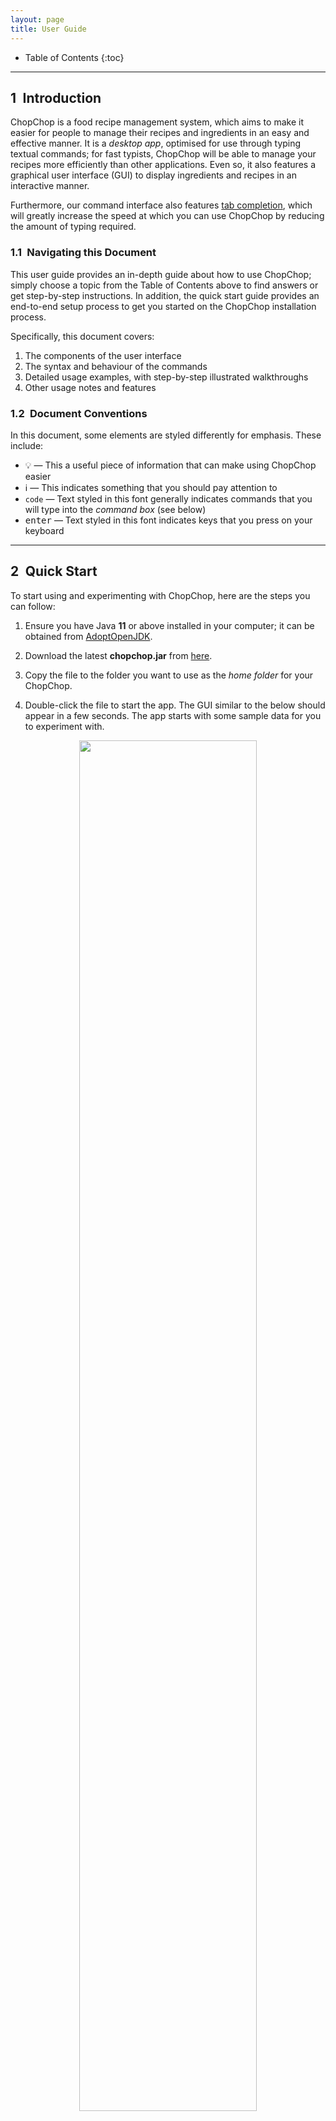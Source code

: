 ```yaml
---
layout: page
title: User Guide
---
```


* Table of Contents
{:toc}

<!-- <style>body {text-align: justify}</style> -->

---------------
## 1&ensp;Introduction

ChopChop is a food recipe management system, which aims to make it easier for people to manage their recipes and ingredients in an easy and effective manner. It is a *desktop app*, optimised for use through typing textual commands; for fast typists, ChopChop will be able to manage your recipes more efficiently than other applications. Even so, it also features a graphical user interface (GUI) to display ingredients and recipes in an interactive manner.

Furthermore, our command interface also features [tab completion](#TabCompletion), which will greatly increase the speed at which you can use ChopChop by reducing the amount of typing required.


### 1.1&ensp;Navigating this Document

This user guide provides an in-depth guide about how to use ChopChop; simply choose a topic from the Table of Contents above to find answers or get step-by-step instructions. In addition, the quick start guide provides an end-to-end setup process to get you started on the ChopChop installation process.

Specifically, this document covers:
1. The components of the user interface
2. The syntax and behaviour of the commands
3. Detailed usage examples, with step-by-step illustrated walkthroughs
4. Other usage notes and features


### 1.2&ensp;Document Conventions

In this document, some elements are styled differently for emphasis. These include:
- :bulb: — This a useful piece of information that can make using ChopChop easier
- :information_source: — This indicates something that you should pay attention to
- `code` — Text styled in this font generally indicates commands that you will type into the <i>command box</i> (see below)
- <kbd>enter</kbd> — Text styled in this font indicates keys that you press on your keyboard



--------------
## 2&ensp;Quick Start

To start using and experimenting with ChopChop, here are the steps you can follow:

1. Ensure you have Java <b>11</b> or above installed in your computer; it can be obtained from [AdoptOpenJDK](https://adoptopenjdk.net).

2. Download the latest <b>chopchop.jar</b> from [here](https://github.com/AY2021S1-CS2103T-T10-3/tp/releases).

3. Copy the file to the folder you want to use as the <i>home folder</i> for your ChopChop.

4. Double-click the file to start the app. The GUI similar to the below should appear in a few seconds. The app starts with some sample data for you to experiment with.<br/>

<div style="text-align: center; padding-bottom: 2em">
<img src="images/ug/sample_data.png" width="75%" /> <br />
Figure 1.1: <i>The initial state of ChopChop, including sample data</i>
</div>

Now that you have ChopChop installed, you can start to play around with the sample data — add recipes, ingredients, and more! Some commands you could try include:

- `add ingredient milk /qty 500ml /expiry 2020-11-09` — to add some milk
- `add recipe milkshake /ingredient milk /qty 250ml /step Add milk /step Shake` — to add a recipe

To exit ChopChop, you can either use the `quit` command, or simply close the application window.


-----------
## 3&ensp;Overview

ChopChop manages two key components — ingredients and recipes — and they will be the main pieces you will interact with. Common to both are names and tags, the latter of which allow you to quickly group related ingredients or recipes together, or to organise them in any way you desire.

The names for both ingredients and recipes are case insensitive, so <i>pAnCaKeS</i> and <i>Pancakes</i> refer to the same recipe. Note that you cannot have duplicate recipes nor ingredients in ChopChop; items are duplicates if their names are the same.

### 3.1&ensp;Recipes
A recipe consists of a list of used ingredients (and their quantities), as well as a list of ordered steps in textual form.

### 3.2&ensp;Ingredients
An ingredient consists of a quantity with an associated unit, and an optional expiry date. Each ingredient can have multiple *sets*, where each set is a given quantity of that ingredient, expiring on a certain date.

For example, you might have <i>500 mL</i> of milk that you bought last week that expires tomorrow, while you have another <i>1.5 L</i> of milk that you bought today, expiring two weeks from now. ChopChop will track both these *sets*, and will intelligently use the earliest-expiring set when doing its accounting.

For a more in-depth look at how ChopChop handles quantities, see [this section](#QuantitiesAndUnits).


### 3.3&ensp;Name Constraints
Recipe and ingredient names have the same constraints, of which there is only one — they cannot consist <i>only</i> of a `#` followed by digits, to diambiguate them from numbered references (for the tech savvy, the regular expression is `#[0-9]+`).

Here are some examples of names that are valid and invalid:

| name     | valid      |
|----------|------------|
| `#1`     | <b>no</b>  |
| `#1234`  | <b>no</b>  |
| `#`      | <b>yes</b> |
| `#asdf`  | <b>yes</b> |
| `#1a`    | <b>yes</b> |
| `#1 abc` | <b>yes</b> |
| `#12 34` | <b>yes</b> |



--------------------------------
## 4&ensp;Navigating the User Interface (Xue Yong)

ChopChop's UI design allows users to view all of the information you need in three main tabs. However, that might lead to a slightly steeper learning curve. Hence, this section aims to give you a breakdown of the GUI's various components.

Specifically, this section covers:
1. [Command Box](#CommandBox)
2. [Command Output](#CommandOutput)
3. [Recipe Button](#RecipeButton)
4. [Ingredient Button](#IngredientButton)
5. [Recommendation Button](#RecommendationButton)
6. [Favourites Button](#FavouriteButton)
7. [Statistics Box](#StatisticsBox)
8. [Recipe Tile](#RecipeTiles)
9. [Ingredient Tile](#IngredientTiles)
10. [Recipe Name and Tags](#RecipeName)
11. [Recipe Ingredients](#RecipeIngredients)
12. [Recipe Steps](#RecipeSteps)
13. [Menu Bar](#MenuBar)

<div style="text-align: center; padding-bottom: 2em">
<img src="images/ug/recipe_panel_description.png" width="95%" /> <br />
Figure 1.2: <i>The Recipe View Panel of ChopChop.</i>
</div>

<a name="CommandBox"></a>
### 4.1&ensp;Command Box
{:.no_toc}
ChopChop does your bidding by listening to your commands — the `Command Box` is where you type your textual commands.
After typing your commands, press <kbd>enter</kbd> to input the command. You can also use the <kbd>up</kbd> and <kbd>down</kbd> arrow keys to navigate through the history of commands you've typed previously.

To learn about the commands you can perform, check out our [command summary](#CommandSummary) for a quick overview or our [commands](#Commands) for a detailed list.
If you have yet to check out ChopChop's [tab completion](#TabCompletion) section, do drop by to learn this handy feature!



<a name="CommandOutput"></a>
### 4.2&ensp;Command Output
{:.no_toc}
ChopChop will always display textual responses to the commands you input — the `Command Output` is where you can view the responses.



<a name="RecipeButton"></a>
### 4.3&ensp;Recipe Button
{:.no_toc}
ChopChop is able to display all of your recipes as [Recipe Tiles](#RecipeTiles) in the `Main Display Area` as shown in Figure 1.2 when you press the `Recipes` button. The 4 buttons at the bottom of our GUI will take on a darker shade when they are currently selected.



<a name="IngredientButton"></a>
### 4.4&ensp;Ingredient Button
{:.no_toc}
ChopChop is able to display all of your ingredients as [Ingredient Tiles](#IngredientTiles) in the `Main Display Area` as shown in Figure 1.3 when you press the `Ingredients` button.



<a name="RecommendationButton"></a>
### 4.5&ensp;Recommendation Button
{:.no_toc}
ChopChop is able to recommend you recipes to cook if you want it to! The recipes that are recommended will be display as [Recipe Tiles](#RecipeTiles) in the `Main Display Area` when you press the `Recommendations` button.



<a name="FavouriteButton"></a>
### 4.6&ensp;Favourite Button
{:.no_toc}
ChopChop is able to save your favourite recipes — press the `Favourites` button to view them as [Recipe Tiles](#RecipeTiles).



<a name="StatisticsBox"></a>
### 4.7&ensp;Statistics Box
{:.no_toc}
ChopChop is able to produce statistics based on the food you make! To view your ingredient or recipe usage statistics, simply input into the `Command Box` one of the `stats` [commands available](#GroupStatsCommands).




<a name="RecipeTiles"></a>
### 4.8&ensp;Recipe Tiles
{:.no_toc}
ChopChop is able to show you your recipes in the form of tiles — simply click on a tile to view the detailed information about the selected recipe in the `Main Display Area`, as shown in Figure 1.4.



<a name="IngredientTiles"></a>
### 4.9&ensp;Ingredient Tiles
{:.no_toc}
ChopChop is able to show you your ingredients in the form of tiles, as shown in Figure 1.3. In each tile, there are 5 components:

1. The `Index` shows the index of the ingredient for easier referencing.
2. The `Expiry Date` of the ingredient.
3. The `Quantity` of the ingredient.
4. The `Ingredient Name` of the ingredient.
5. The `Tags` associated with the ingredient.


<div style="text-align: center; padding-bottom: 2em">
<img src="images/ug/ingredient_panel_description.png" width="95%" /> <br />
Figure 1.3: <i>The Ingredient View Panel of ChopChop.</i>
</div>

<div style="text-align: center; padding-bottom: 2em">
<img src="images/ug/recipe_display_description.png" width="95%" /> <br />
Figure 1.4: <i>The Recipe Display Panel of ChopChop.</i>
</div>



<a name="RecipeName"></a>
### 4.10&ensp;Recipe Name and Tags
{:.no_toc}
ChopChop displays the name of the recipe, and the tags associated with it in this area.



<a name="RecipeIngredients"></a>
### 4.11&ensp;Recipe Ingredients
{:.no_toc}
ChopChop displays the ingredients you need in the recipe here. The format of the display is the `Ingredient`, follow by the `(Quantity)`.



<a name="RecipeSteps"></a>
### 4.12&ensp;Recipe Steps
{:.no_toc}
ChopChop lists down the steps you can take to create the dish here.



<a name="MenuBar"></a>
### 4.13&ensp;Menu Bar
{:.no_toc}
ChopChop provides two buttons here — `File` and `Help`. Click the `exit` option under `File` to exit ChopChop, and if you want to view this User Guide, you can click the `help` option under `Help`.



-----------
<a name="Commands"></a>
## 5&ensp;Commands

While ChopChop has a graphical user interface, the main method of interaction is through the use of *typed commands*. Using these commands as described below, you can manipulate your recipes and ingredients without ever needing to move your mouse!

Commands should be typed in the <i>Command Box</i> — you can refer to <i>Figure 1.2</i> above if you get lost. ChopChop also features [tab completion](#TabCompletion), which will make typing commands easier.

### 5.1&ensp;Command Syntax

To succinctly represent the syntax of the various commands, we adopt a simple notation in this User Guide, as shown below:

* Words starting with a slash (`/`) denote named parameters; these names are case sensitive (eg. `/STEP` is not the same as `/step`). All the text following a named parameter *belong* to it, until either the end of the input, or the next named parameter. <br />
For example, in `/param1 lorem ipsum /param2 dolor sit amet`, the parameter <i>param1</i> will have the value &ldquo;<i>lorem ipsum</i>&rdquo;, while the parameter <i>param2</i> will have the value &ldquo;<i>dolor sit amet</i>&rdquo;.

* Words in angle brackets (eg. `<name>`) denote an input that is provided by *you*, the user. <br />
For example, the <i>add ingredient</i> command is specified like this: `add ingredient <name> /qty <quantity> [/expiry <expiry-date>]`; in this case, you would need to provide the <i>name</i>, <i>quantity</i>, and <i>expiry date</i>.

* Portions in square brackets (eg. `[/expiry <expiry-date>]`) denote optional parts of the command. In this example, not all ingredients will expire, so the expiry date is optional.

* Portions with trailing ellipses (eg. `[/step <step>]...`) denote commands accepting one or more of the given parameter. In this example, a recipe can have multiple steps, so you can specify multiple `/step` arguments.

* A `<#REF>` refers to an item reference, and is used to refer to either a recipe or an ingredient. It can either be the (case-insensitive) name of the item, or it can be a number prefixed with '#', eg. `#3` to refer to the third item in the list. In the GUI, displayed items are numbered in the corner.

* In general, the order of arguments is important; for example, the order of `/step` determines the order of the steps in the recipe, while a `/qty` in an <i>add recipe</i> command must only appear after an `/ingredient`.


#### 5.1.1&ensp;Escaping Slashes

Since ChopChop uses `/` to denote argument names, it would seem that recipe and ingredient names cannot contain slashes. Worry not, because you can <i>escape</i> these slashes! This is done by prefixing the `/` with a backslash, eg. `\/`. For example, if you want to make a recipe named `some / recipe`, you would instead use `some \/ recipe`.

In other contexts, the backslash (`\`) behaves like a normal character and doesn't do anything special.

When tab-completing names, ChopChop will automatically insert the backslashes for you, so that you don't have to worry about it when typing your commands.

<a name="DateFormats"></a>
#### 5.1.2&ensp;Date Formats

Across ChopChop, dates have the same format: `yyyy-mm-dd`. Examples include:
- `2020-11-09` for the 9th of November, 2020
- `2021-02-28` for the 28th of February, 2021

Note that each part (the year, month, and date) must always be 4, 2, and 2 digits respectively. For months and days, add a 0 to the beginning to make up 2 digits (eg. `04` for April).



<a name="TabCompletion"></a>
### 5.2&ensp;Tab Completion (Zhia Yang)

Suppose you wanted to add a recipe for pancakes, and you wanted real, <i>industrial strength</i> pancakes (unlike the simplified recipe we'll be using below) — the list of ingredients would look something like this:

```
add recipe Pancakes
  /ingredient flour /qty 290g
  /ingredient egg /qty 1
  /ingredient sugar /qty 60g
  /ingredient baking powder /qty 4tsp
  /ingredient baking soda /qty 0.25tsp
  /ingredient salt /qty 3g
  /ingredient milk /qty 440ml
  /ingredient butter /qty 60g
  /ingredient vanilla extract /qty 2tsp
  /step ...
```

That certainly seems cumbersome to type out in full, so what if there was a way to speed it up drastically? You can, simply by pressing the <kbd>tab</kbd> key to let ChopChop &ldquo;fill-in-the-blanks&rdquo; for you!

#### 5.2.1&ensp;Introduction to Tab Completion

Here's what you can do instead (where <kbd>tab</kbd> represents pressing the tab key):
<pre>
a <kbd>tab</kbd> r <kbd>tab</kbd> Pancakes
  /i <kbd>tab</kbd> f <kbd>tab</kbd> /q <kbd>tab</kbd> 290g
  /i <kbd>tab</kbd> e <kbd>tab</kbd> /q <kbd>tab</kbd> 1
  /i <kbd>tab</kbd> su <kbd>tab</kbd> /q <kbd>tab</kbd> 60g
  /i <kbd>tab</kbd> baking p <kbd>tab</kbd> /q <kbd>tab</kbd> 4tsp
  /i <kbd>tab</kbd> baking s <kbd>tab</kbd> /q <kbd>tab</kbd> 0.25tsp
  /i <kbd>tab</kbd> sa <kbd>tab</kbd> /q <kbd>tab</kbd> 3g
  /i <kbd>tab</kbd> m <kbd>tab</kbd> /q <kbd>tab</kbd> 440ml
  /i <kbd>tab</kbd> bu <kbd>tab</kbd> /q <kbd>tab</kbd> 60g
  /i <kbd>tab</kbd> v <kbd>tab</kbd> /q <kbd>tab</kbd> 2tsp
</pre>

At just 126 compared to 289 keystrokes, that's more than a 50% reduction! ChopChop will intelligently fill in commands, parameter names (eg. `/ingredient`), recipe names, ingredient names, and tag names.


#### 5.2.2&ensp;Using Tab Completion

How does it work? ChopChop uses the current text when completing and searches for the <i>appropriate</i> matching items; it knows to look for ingredient names while within an `/ingredient` parameter, and to look for ingredient tags instead of recipe tags when in an `add ingredient` command.

<div markdown="span" class="alert alert-primary">
:information_source: **Note:** For tab completion to work, you must type at least one character before pressing <kdb>tab</kdb>. ChopChop cannot read your mind!
</div>

What if there are multiple items that share a prefix, for example <i>baking powder</i> and <i>baking soda</i> in the pancake recipe above? Worry not; pressing <kbd>tab</kbd> <i>repeatedly</i> will cycle through the available completions, and they are sorted lexicographically (length, followed by alphabetical order) — pressing <kbd>tab</kbd> after `/ingredient b` would give you <i>butter</i>, <i>baking powder</i>, and <i>baking soda</i>, in that order.

The same thing applies to commands; <code>f <kbd>tab</kbd></code> would cycle between `find` and `filter`.







<br/><br/>
<hr/>
<br/>
<a name="GroupGeneralCommands"></a>
### 5.3&ensp;General Commands

These commands are general commands that do not operate on ingredients or recipes.

<a name="HelpCommand"></a>
#### 5.3.1&ensp;Getting Help — **`help`**

This command shows a message with a link to this user guide; you can use it to easily access this page from the application. The link can be clicked, and will open this page in your web browser.

Furthermore, you can also use this command to get help for specific commands. In that case, clicking the link will bring you to the corresponding section in the User Guide for that command.

**Usage**: `help [<command-name> [<command-target>]]`

Examples:
- `help` <br />
  This shows the link to bring you to this User Guide, as shown in figure 2.1 below.

  <div style="text-align: center; padding-bottom: 2em">
  <img src="images/ug/help_message_1.png" width="55%" /> <br />
  Figure 2.1: <i>The help message, with a link to this User Guide</i>
  </div>

- `help add recipe` <br />
  This gives a brief description of the command provided, as well as a link to its section.

  <div style="text-align: center; padding-bottom: 2em">
  <img src="images/ug/help_message_2.png" width="55%" /> <br />
  Figure 2.2: <i>The help message for a specific command</i>
  </div>






<a name="QuitCommand"></a>
#### 5.3.2&ensp;Quitting ChopChop — **`quit`**
This command quits ChopChop. You can rest assured that your data is automatically saved whenever a command is executed, so you do not need to save it manually before quitting.

**Usage**: `quit`



<a name="UndoCommand"></a>
#### 5.3.3&ensp;Undoing Commands — **`undo`**
Undoes the last undoable command. Undoable commands are commands that involve changes to recipes and ingredients stored in ChopChop. You can check the <a href="#CommandSummary">command summary</a> for a quick list of which commands can be undone.

**Usage**: `undo`





<a name="RedoCommand"></a>
#### 5.3.4&ensp;Redoing Commands — **`redo`**
Redoes the last redoable command. All undoable commands (as described [above](#UndoCommand)) can be redone.

**Usage**: `redo`




<a name="ListRecommendationCommand"></a>
#### 5.3.5&ensp;Listing Recommendations — **`list`**`recommendations`

This command allows you to switch to the recommendations pane, to view recipe recommendations. There are currently main types of recommendations that ChopChop will make:

1. Recipes that only use ingredients you have
2. Recipes that use ingredients that are about to expire

In the second case, only ingredients that expire within the next week will be taken into account.

**Usage**: `list recommendations`

<div markdown="span" class="alert alert-primary">
:bulb: **Tip:** For convenience, you can use either `list recommendations` or `list recommendation`.
</div>

In this example, ChopChop knows about some <i>Milk</i> that is about to expire within the next week:

<div style="text-align: center; padding-bottom: 2em">
<img src="images/ug/list_recommendations_1.png" width="40%" /> <br />
Figure 3.1: <i>There's some milk expiring on the 9th of November</i>
</div>

So it highlights the Pancake recipe, which uses milk, while the rest of the recipes displayed all use ingredients that you have in stock:

<div style="text-align: center; padding-bottom: 2em">
<img src="images/ug/list_recommendations_2.png" width="75%" /> <br />
Figure 3.2: <i>The recommendations view</i>
</div>





<br/><br/>
<hr/>
<br/>
<a name="GroupRecipeCommands"></a>
### 5.4&ensp;Recipe Commands

These commands allow you to add, delete, edit, view, and make recipes.


<a name="ViewRecipeCommand"></a>
#### 5.4.1&ensp;Viewing Recipes — **`view`**`recipe`
This command opens the detailed recipe view, allowing you to see the steps, ingredients, and tags of the recipe.

**Usage**: `view recipe <#REF>`

Examples:
- `view recipe #4` <br />
	This displays the fourth recipe currently shown in the GUI's recipe view.
- `view recipe pancakes` <br />
	This displays the recipe named 'pancakes'. Note that the name here is case insensitive.

To illustrate, in the scenario below, both `#4` and `pancakes` will refer to the same recipe:
<div style="text-align: center; padding-bottom: 2em">
<img src="images/ug/view_recipe_1.png" width="75%" /> <br />
Figure 3.1: <i>The recipe list view</i>
</div>

After pressing <kbd>enter</kbd>, you will see this view, showing the recipe you wish to view:

<div style="text-align: center; padding-bottom: 2em">
<img src="images/ug/view_recipe_2.png" width="75%" /> <br />
Figure 3.2: <i>The detailed recipe view</i>
</div>






<a name="ListRecipeCommand"></a>
#### 5.4.2&ensp;Listing Recipes — **`list`**`recipes`
This command shows a list of all recipes in ChopChop. You can use this to switch panes (between recipes and ingredients) without using the mouse, as well as to clear any filters that might have been applied due to previous commands (eg. `find` and `filter`).

**Usage**: `list recipes`

<div markdown="span" class="alert alert-primary">
:bulb: **Tip:** For convenience, you can use either `list recipes` or `list recipe`.
</div>

Executing this command simply brings you back to the recipe list view:

<div style="text-align: center; padding-bottom: 2em">
<img src="images/ug/list_recipes.png" width="75%" /> <br />
Figure 4: <i>The recipe list view</i>
</div>





<a name="AddRecipeCommand"></a>
#### 5.4.3&ensp;Adding Recipes — **`add`**`recipe` (Zhia Yang)
This command adds a recipe to ChopChop, specifying zero or more ingredients, each with an optional quantity, and zero or more steps. After a recipe is added, you will be able to see it immediately in the application.

**Usage**:
```
add recipe <name>
  [/ingredient <ingredient-name> [/qty <quantity>]]...
  [/step <step>]...
  [/tag <tag-name>]...
```

Constraints:
- Recipe name should not be empty
- Ingredient names should not be empty
- Steps should not be empty
- Tag names should not be empty
- Quantities (`/qty`) must only appear after an `/ingredient`

If an ingredient is specified without a quantity, it is treated *as if* you used `/qty 1`. This works for counted ingredients (eg. eggs), but it will cause errors for other ingredients (eg. volume of milk).


For example, suppose you wanted to add a recipe for pancakes using flour, eggs, and milk, you would type this:
```
add recipe Pancakes
/ingredient flour /qty 400g
/ingredient egg /qty 3
/ingredient milk /qty 250ml
/step Mix ingredients together
/step Bake for 30 minutes at 400 celsius
/step Pour syrup and serve
```
(note that this is displayed on separate lines for clarity, but you should type this in one go)

<div style="text-align: center; padding-bottom: 2em">
<img src="images/ug/add_recipe_1.png" width="75%" /> <br />
Figure 5.1: <i>The add recipe command</i>
</div>

After pressing <kbd>enter</kbd>, you will see this view, showing your newly created recipe:

<div style="text-align: center; padding-bottom: 2em">
<img src="images/ug/add_recipe_2.png" width="75%" /> <br />
Figure 5.2: <i>The recipe detail view</i>
</div>

If you go back to the main recipe view (either by clicking on the tab at the bottom, or by using `list recipes`, you can see the new recipe in the list (ChopChop won't actually highlight it, but we do here for clarity):

<div style="text-align: center; padding-bottom: 2em">
<img src="images/ug/add_recipe_3.png" width="75%" /> <br />
Figure 5.3: <i>The newly created recipe in the recipe list</i>
</div>











<a name="EditRecipeCommand"></a>
#### 5.4.4&ensp;Editing Recipes — **`edit`**`recipe` (Alex)
This command edits a specific recipe in ChopChop. The `edit recipe` lets you perform different actions on the name, ingredients, steps, and tags, as specified below.

To accommodate the various different kinds of editing operations, ChopChop has special syntax for editing, known as *edit-arguments*, eg. `/step:add`. The component following the colon is the *ACTION*, which can take these values:

- For ingredients and steps, it can either be `add`, `edit`, or `delete`.
- For tags, it can be either `add` or `delete`.



<h4>Name</h4>
If you want to edit a recipe's name, use `/name`, for example `/name new recipe name`.


<h4>Ingredients</h4>
If you want to edit a recipe's ingredients, use `/ingredient` with the corresponding action (eg. `/ingredient:add`).

When adding or editing ingredients, a `/qty` *must* be specified after the ingredient (similar to an `add recipe` command). Here are some examples:

- `/ingredient:add milk /qty 500ml` <br />
  This makes the recipe require 500ml of milk; if the recipe already used milk, then an error is displayed — here, you should use `/ingredient:edit` instead.

- `/ingredient:edit beef /qty 200g` <br />
  This changes the quantity of beef used in the recipe from its previous value, to 200 grams. If the recipe did not use beef as an ingredient, an error is displayed — here, you should use `/ingredient:add` instead.

- `/ingredient:delete carrot` <br />
  This removes carrots from the recipe entirely. If the recipe did not use carrots, then an error is displayed.


<h4>Tags</h4>
If you want to edit the tags for a recipe, use `/tag` with the corresponding action, which are either `add` or `delete`. For example:

- `/tag:add vegetarian` <br />
  This adds the 'vegetarian' tag to the recipe. It is not an error if the recipe already contains this tag.

- `/tag:delete cold` <br />
  This removes the 'cold' tag from the recipe. If the recipe did not have this tag, an error is displayed.



<h4>Steps</h4>
Since steps have a fixed ordering in a recipe, editing them is slightly more involved; when editing or deleting steps, you are required to provide the step number as an additional component in the *edit-argument*, for example `/step:edit:3` edits the third step in the recipe.

When adding a step, the step number is optional; if not specified, the new step will be added at the end. If it is specified, then the new step will be inserted at the corresponding position, and the following steps will be re-numbered.

For example:

- `/step:add Bake for 80 minutes at 400 C` <br />
  This adds a new step at the end of the existing steps of the recipe.

- `/step:edit:4 Bake for 50 minutes at 250 C` <br />
  This changes the content of step number 4, so the cake does not get burnt.

- `/step:delete:1` <br />
  This deletes the first step of the recipe.

Note that steps must be added sequentially; for instance, you cannot add step 5 to a recipe with only 2 steps.


<h4>Usage</h4>

Except `/name` (which can only appear once), all of the edit operations described above can appear multiple times, in any order, in a single `edit recipe` command. Each operation is processed sequentially from left-to-right, so if two operations modify the same item, then the second one will take precedence.

(As an example, `/step:edit:3 Bake ... /step:edit:3 Fry` will cause step 3 to be 'Fry')

**Usage**:
```
edit recipe <#REF>
  [/name <new-recipe-name>]
  [/ingredient:<action> <ingredient-name> [/qty <quantity>]]...
  [/step:<action>[:<index>] <step>]...
  [/tag:<action> <tag-name>]...
```

Examples:
- `edit recipe #4 /name soup` <br/>
	This changes the name of the fourth recipe currently shown in the GUI's view to 'soup'.

- `edit recipe pancakes /ingredient:add syrup /qty 500ml` <br/>
	This edits the recipe named 'pancakes' by adding 500ml of syrup to its ingredient list.

- `edit recipe risotto /step:edit:1 In a saucepan, warm the broth over low heat` <br/>
  This edits the recipe named 'risotto' by changing the 1st step to the text above.

- `edit recipe beef curry /ingredient:delete apple /step:delete:4` <br/>
  This edits the recipe named 'beef curry' to remove both the ingredient 'apple' as well as the 4th step.

To illustrate how to use this powerful command, let us recreate the Pancake recipe from above, but starting from a blank recipe. First, we make the empty recipe using `add recipe Pancakes`:

<!-- to editors: don't mind the image names, i cut out some steps for brevity and i'm lazy to rename the files. -->
<div style="text-align: center; padding-bottom: 2em">
<img src="images/ug/edit_recipe_1.png" width="75%" /> <br />
Figure 6.1: <i>The empty recipe</i>
</div>

Now, let's add our ingredients, using `/ingredient:add`; first, 400 grams of flour:

<div style="text-align: center; padding-bottom: 2em">
<img src="images/ug/edit_recipe_2.png" width="75%" /> <br />
Figure 6.2: <i>The command to add a new ingredient to the recipe</i>
</div>

Next, adding the eggs and milk in one go:

<div style="text-align: center; padding-bottom: 2em">
<img src="images/ug/edit_recipe_3.png" width="75%" /> <br />
Figure 6.3: <i>The edit command supports multiple operations at once</i>
</div>

Oops, that's too many eggs, so let's edit the quantity using `/ingredient:edit`:

<div style="text-align: center; padding-bottom: 2em">
<img src="images/ug/edit_recipe_4.png" width="75%" /> <br />
Figure 6.4: <i>Editing an ingredient to change its quantity</i>
</div>

<div style="text-align: center; padding-bottom: 2em">
<img src="images/ug/edit_recipe_5.png" width="75%" /> <br />
Figure 6.5: <i>The recipe now uses only 3 eggs</i>
</div>

Now let's add the steps with `/step:add`:

<div style="text-align: center; padding-bottom: 2em">
<img src="images/ug/edit_recipe_6.png" width="75%" /> <br />
Figure 6.6: <i>Multiple steps can be added at the same time</i>
</div>

<div style="text-align: center; padding-bottom: 2em">
<img src="images/ug/edit_recipe_7.png" width="75%" /> <br />
Figure 6.7: <i>The finished recipe</i>
</div>

Wait, we forgot to mix the ingredients together! Let's fix it by inserting a new step 2 with `/step:add:2`:

<div style="text-align: center; padding-bottom: 2em">
<img src="images/ug/edit_recipe_8.png" width="75%" /> <br />
Figure 6.8: <i>Adding a new step in the second position</i>
</div>

Oh no, we also forgot the most important thing — syrup! So let's modify the last step (4) to include syrup with `/step:edit:4`:

<div style="text-align: center; padding-bottom: 2em">
<img src="images/ug/edit_recipe_9.png" width="75%" /> <br />
Figure 6.9: <i>Editing the last step</i>
</div>

And now the pancake recipe is complete!

<div style="text-align: center; padding-bottom: 2em">
<img src="images/ug/edit_recipe_10.png" width="75%" /> <br />
Figure 6.10: <i>The finished recipe</i>
</div>










<a name="DeleteRecipeCommand"></a>
#### 5.4.5&ensp;Deleting Recipes — **`delete`**`recipe`
This command deletes a specific recipe from ChopChop. Don't worry if you did this accidentally, because commands can be undone! (see: [undo](#UndoCommand)).

**Usage**: `delete recipe <#REF>`

Examples:
- `delete recipe #4` <br />
	This deletes the fourth recipe currently shown in the GUI's view.
- `delete recipe pancakes` <br />
	This deletes the recipe named 'pancakes'. Note that the name here is case insensitive.





<a name="FindRecipeCommand"></a>
#### 5.4.6&ensp;Finding Recipes — **`find`**`recipe`
This command finds all recipes containing the given keywords in the name.

**Usage**: `find recipe <keyword> [<keyword>]...`

Constraints:
- At least one search keyword must be given

Only the recipe name is searched, and only full words are matched, case-insensitively. In the case of multiple search keywords, recipes containing any of those words will be returned.

Examples:
- `find recipe cake` will match **Chocolate Cake** and **Strawberry Cake**, but *not* **Pancakes**.
- `find recipe milk cake` will match **Milk Tea** and **Carrot Cake**.

To illustrate, suppose you want to search for recipes with names containing 'cake', you would use `find recipe cake`:
<div style="text-align: center; padding-bottom: 2em">
<img src="images/ug/find_recipe_1.png" width="75%" /> <br />
Figure 8.1: <i>The initial list of recipes</i>
</div>

After executing the command, note how the recipe list has changed, showing only the matching recipes, and that item number in the corners have changed as well. As explained above, the 'Pancakes' recipe was not included in this list:

<div style="text-align: center; padding-bottom: 2em">
<img src="images/ug/find_recipe_2.png" width="75%" /> <br />
Figure 8.2: <i>The recipes containing 'cake'</i>
</div>

To go back to the full recipe view (resetting the search filter), you can either click the Recipes button at the bottom, or run the `list recipes` command:

<div style="text-align: center; padding-bottom: 2em">
<img src="images/ug/find_recipe_3.png" width="75%" /> <br />
Figure 8.3: <i>Back to the main recipe list</i>
</div>








<a name="FilterRecipeCommand"></a>
#### 5.4.7&ensp;Filtering Recipes — **`filter`**`recipe` (Jialei)

This command filters all recipes and lists those containing all the ingredients and tags specified in the command.

**Usage**:
```
filter recipe
  [/tag <tag-keywords>...]...
  [/ingredient <ingredient-keywords>...]...
```

- Keywords do not have to be complete to match the 'tag' or 'ingredient' names.
- Multiple search terms from the same category are allowed. e.g. `/tag movie /tag family`
- Search terms can be placed in any order.
- The filtering is case-insensitive and allows spaces between keywords in a single search term. e.g. `/tag family favourite` is allowed.

Constraints:
- At least one search term must be given, and they should be either `/tag` or `/ingredient`.
- Search terms must not be empty.

Examples:
- `filter recipe /tag family reunion`<br />
  This matches **Spring Rolls** and **Hot Pot**, the only recipes with 'tag' **family reunion**.

- `filter recipe /tag snacks /tag sweet` <br />
  This matches **Chocolate Cookie** and **Gummy Bears**, the only recipes with 'tag' **snacks** and 'tag' **sweet**.

- `filter recipe /ingredient eggs` <br />
  This matches **Egg Tart** and **Scrambled Eggs**, assuming they are the only recipes using **eggs**.

- `filter recipe /ingredient chicken /ingredient cheese /ingredient pineapple` <br />
  This matches **Chicken Quesadilla**, assuming it is the only recipe using **chicken**, **cheese**, and **pineapple**.

- `filter recipe /tag local dish /ingredient chicken /ingredient white rice /tag family favourite` <br />
  This matches **Chicken Rice**, assuming it is the only recipe that matches all the criteria specified.

To illustrate, suppose you had the following two recipes:

<div style="text-align: center; padding-bottom: 2em">
  <img src="images/ug/filter_recipe_1.png" width="35%" style="margin-right: 20px;" />
  <img src="images/ug/filter_recipe_2.png" width="35%" style="margin-left: 20px;" /> <br /> <br />
  Figure 8.1: <i>The starting recipes</i>
</div>

Then, you wanted to search for recipes with tags **christmas** and **baked**, using ingredients **honey**, **ginger root**, and **molasses** — you would use this command (separated into lines for clarity):
```
filter recipe
  /tag christmas /tag baked
  /ingredient honey /ingredient ginger /ingredient molasses
```

After executing the command, similar to the effect of [`find recipe`](#FindRecipeCommand) command, the recipe list has changed, showing only the matching recipe, **Gingerbread Men**:

<div style="text-align: center; padding-bottom: 2em">
<img src="images/ug/filter_recipe_3.png" width="75%" /> <br />
Figure 8.2: <i>Only one recipe matched all the provided criteria</i>
</div>

Note how the search term `ginger` matched the ingredient `ginger root`, and the search term `baked` matched the tag `home baked`. Again, to reset the search filter or go back to the full recipe view, you can click the Recipes button or run the `list recipes` command.






<a name="MakeRecipeCommand"></a>
#### 5.4.8&ensp;Making Recipes — **`make`**`recipe`
This command allows you to <i>make</i> a recipe, which will add it to the statistics tracker, and deduct the appropriate amounts from ChopChop's internal ingredient inventory.

If you do not have sufficient ingredients to make the recipe, an error message is shown. After the recipe is made, you will be brought to the ingredient list showing the updated ingredient amounts.

**Usage**: `make recipe <#REF>`

Examples:
- `make recipe pancakes` <br />
  This makes the recipe named 'pancakes'. Note that the name here is case insensitive.

To illustrate suppose you wanted to make the pancakes here, you would use `make recipe pancakes`. You can run this command from any view (not necessarily from the recipe detail view):
<div style="text-align: center; padding-bottom: 2em">
<img src="images/ug/make_recipe_1.png" width="75%" /> <br />
Figure 9.1: <i>Making pancakes</i>
</div>

After pressing <kbd>enter</kbd>, ChopChop will open up the recipe that you've just made:

<div style="text-align: center; padding-bottom: 2em">
<img src="images/ug/make_recipe_2.png" width="75%" /> <br />
Figure 9.2: <i>The detailed recipe view</i>
</div>

If there are ingredients that are missing, or that you have insufficient amounts of, ChopChop will display this message in the command output window:

<div style="text-align: center; padding-bottom: 2em">
<img src="images/ug/make_recipe_3.png" width="55%" /> <br />
Figure 9.3: <i>Insufficient ingredients to make the pancakes</i>
</div>
















<br/><br/>
<hr/>
<br/>
<a name="GroupIngredientCommands"></a>
### 5.5&ensp;Ingredient Commands

These commands allow you to add, delete, and edit ingredients.

<a name="ListIngredientCommand"></a>
#### 5.5.1&ensp;Listing Ingredients — **`list`**`ingredients`
This command shows a list of all recipes in ChopChop. As with the `list recipes` command, you can use this command to switch between panes without clicking, or to reset any filters.

**Usage**: `list ingredients`

<div markdown="span" class="alert alert-primary">
:bulb: **Tip:** For convenience, you can use either `list ingredients` or `list ingredient`.
</div>

<div style="text-align: center; padding-bottom: 2em">
<img src="images/ug/list_ingredients.png" width="75%" /> <br />
Figure 10: <i>The ingredient list view</i>
</div>





<a name="AddIngredientCommand"></a>
#### 5.5.2&ensp;Adding Ingredients — **`add`**`ingredient` (Zhia Yang)
This command adds an ingredient to ChopChop, with an optional quantity and expiry date:
- If the quantity is not specified, ChopChop will infer a counted quantity, like eggs.
- If the expiry date is not specified, it is assumed that the ingredient (eg. salt) does not expire.

As mentioned in the overview above, an ingredient can consist of multiple sets; the `add ingredient` command will intelligently *combine* ingredients as appropriate.

<div markdown="span" class="alert alert-primary">
:information_source: **Note:** Ingredients need to have compatible units in order to be combined; see [this section](#QuantitiesAndUnits) for how it works.
</div>

If the new ingredient has `/tag` options that are not present in the existing ingredient, then they are added as well.

**Usage**:
```
add ingredient <name>
  [/qty <quantity>]
  [/expiry <expiry-date>]
  [/tag <tag-name>]...
```

Examples:
- `add ingredient milk /qty 1l /expiry 2020-11-09` adds one litre of milk that expires on the 9th of November.
- `add ingredient egg /expiry 2020-12-25` adds one egg that expires on Christmas day.

Suppose you just finished a grocery run, and want to add the items to ChopChop. First, you have 2 cartons of milk:

<div style="text-align: center; padding-bottom: 2em">
<img src="images/ug/add_ingredient_1.png" width="75%" /> <br />
Figure 11.1: <i>Adding 2 litres of milk</i>
</div>

Since ChopChop did not know about 'milk' previously, a new ingredient entry is created for it:

<div style="text-align: center; padding-bottom: 2em">
<img src="images/ug/add_ingredient_2.png" width="75%" /> <br />
Figure 11.2: <i>The newly added milk ingredient</i>
</div>

Next, suppose you also bought 24 blueberries:

<div style="text-align: center; padding-bottom: 2em">
<img src="images/ug/add_ingredient_3.png" width="75%" /> <br />
Figure 11.3: <i>Adding 24 blueberries</i>
</div>

This time, since ChopChop already knew about blueberries, our previous 19 blueberries now become 43:

<div style="text-align: center; padding-bottom: 2em">
<img src="images/ug/add_ingredient_4.png" width="75%" /> <br />
Figure 11.4: <i>You now have 43 blueberries</i>
</div>

If you try to add an ingredient with incompatible quantities (for example, suppose you did not want to count the blueberries individually, and you only know that you bought a 400 gram box), ChopChop will display an error message, and not update the ingredient:

<div style="text-align: center; padding-bottom: 2em">
<img src="images/ug/add_ingredient_5.png" width="45%" /> <br />
Figure 11.5: <i>Ingredients must have compatible units to be combined</i>
</div>








<a name="DeleteIngredientCommand"></a>
#### 5.5.3&ensp;Deleting Ingredients — **`delete`**`ingredient`

This command deletes a specific ingredient from ChopChop. Similar to the `add ingredient` command, this command also allows you to delete quantities of ingredients instead of the whole ingredient. In this scenario, ChopChop will intelligently remove the earliest-expiring ingredients first.

If `/qty` is not specified, then the behaviour of this command is to completely remove the ingredient from ChopChop. Worry not: if you accidentally delete something, you can always `undo` it.

<div markdown="span" class="alert alert-primary">
:information_source: **Note:** If specified, the quantity needs to have compatible units with the existing ingredient; see [this section](#QuantitiesAndUnits) for how it works.
</div>

**Usage**: `delete ingredient <#REF> [/qty <quantity>]`

Examples:
- `delete ingredient #4` <br />
	This deletes the fourth ingredient currently shown in the GUI's view.
- `delete ingredient milk /qty 500ml` <br />
	This removes 500ml of milk from ChopChop's inventory.

To illustrate, suppose that you poured yourself a glass of cold milk to drink, without making a recipe. To tell ChopChop that there is less milk in the fridge, you would use this command:

<div style="text-align: center; padding-bottom: 2em">
<img src="images/ug/delete_ingredient_1.png" width="75%" /> <br />
Figure 12.1: <i>Removing 250ml of milk</i>
</div>

Notice how the amount of milk decreased from 2 litres to 1.75 litres:

<div style="text-align: center; padding-bottom: 2em">
<img src="images/ug/delete_ingredient_2.png" width="75%" /> <br />
Figure 12.2: <i>You now only have 1.75 litres of milk left</i>
</div>










<a name="FindIngredientCommand"></a>
#### 5.5.4&ensp;Finding Ingredients — **`find`**`ingredient`
This command finds all ingredients containing the given keywords in the name, and it works identically to the `find recipe` command [above](#FindRecipeCommand).

Constraints:
- At least one search keyword must be given

**Usage**: `find ingredient <keyword> [<keyword>]...`

For example, suppose you wanted to find all ingredients containing fish (not in the literal sense, but only in their name):

<div style="text-align: center; padding-bottom: 2em">
<img src="images/ug/find_ingredient_1.png" width="75%" /> <br />
Figure 13.1: <i>The complete ingredient list</i>
</div>

Now, only the matching ingredients are shown:

<div style="text-align: center; padding-bottom: 2em">
<img src="images/ug/find_ingredient_2.png" width="75%" /> <br />
Figure 13.2: <i>Only ingredients containing 'fish' in their name are shown</i>
</div>

Again, you can either click the Ingredients button, or use `list ingredients` to clear the search filter.








<a name="FilterIngredientCommand"></a>
#### 5.5.5&ensp;Filtering Ingredients — **`filter`**`ingredient` (Jialei)
This command filters all ingredients and lists those that match all the tags and expiry dates specified in the command.

**Usage**:
```
filter ingredient
  [/expiry <expiry-date>]
  [/tag <tag-keywords>...]...
```

- Keywords following `/tag` do not have to be complete to match the 'tag' name.
- `/expiry <expiry-date>` filters the ingredients and only lists those that expire before the date provided.
- When there are multiple expiry dates specified,, only the earliest one will be considered.
- Except for the changes in the search fields, this feature works identically to the `filter recipe` command [above](#FilterRecipeCommand).

Constraints:
- At least one search term must be given, and they should be either `/expiry` or `/tag`.
- Search terms must not be empty.

Examples:
- `filter ingredient /tag bitter taste` will match **bitter melon** and **dark chocolate**, the only ingredients with the 'tag' **bitter taste**.
- `filter ingredient /tag frequently used /tag sweet` will match **sugar**, the only ingredient with the 'tag' **frequently used** and 'tag' **sweet**.
- `filter ingredient /expiry 2020-12-01` will match **apple**, the only 'ingredient' expiring before **2020-12-01**.
- `filter ingredient /expiry 2022-12-31 /expiry 2020-10-31 /expiry 2023-01-01` will match **chocolate**, the only ingredient expiring before **2020-10-31**.
- `filter ingredient /tag powdery /expiry 2020-12-31 /expiry 2020-12-01 /tag bakery` will match **baking soda**, the only ingredient that matches all criteria specified.

To illustrate, suppose you want to search for ingredients with 'tags' **all time** and **favourite**, and expire earlier than the 'expiry date' **2020-12-31**, you could use `filter ingredient /tag all time /expiry 2020-12-31 /expiry 2021-01-01 /tag favourite`:
<div style="text-align: center; padding-bottom: 2em">
<img src="images/ug/filter_ingredient_1.png" width="75%" /> <br />
Figure 14.1: <i>The starting state of the application</i>
</div>

After executing the command, similar to the effect of **filter recipe** command, the ingredient list has changed, showing only the matching ingredient, **apple**.

<div style="text-align: center; padding-bottom: 2em">
<img src="images/ug/filter_ingredient_2.png" width="75%" /> <br />
Figure 14.2: <i>The ingredient matching all criteria provided</i>
</div>

Again, to reset the search filter or go back to the full ingredient view, you can click the Ingredients button or run the `list ingredients` command:




<a name="EditIngredientCommand"></a>
#### 5.5.6&ensp;Editing Recipes (coming soon) — **`edit`**`ingredient`

This command edits the given ingredient. Right now, it is not implemented yet!











<br/><br/>
<hr/>
<br/>
<a name="GroupStatsCommands"></a>

### 5.6&ensp;Statistics Commands (Travis)

Whenever you make a recipe or consume an ingredient, ChopChop saves a record of the usage. You can view these records with the commands below.

The output of these statistics commands are shown in the [statistics box](#StatisticsBox) on the right side of ChopChop's interface.


<a name="StatsRecipeTopCommand"></a>
#### 5.6.1&ensp;Listing Top Recipes — **`stats`**`recipe top`

This command shows a list of recipes that were made the most, in descending order (the recipe listed first was made the most number of times).

Note that, even if a recipe was deleted (with `delete recipe`), its cooking records will still exist in ChopChop. To remove these statistics, you can use `stats recipe clear` to clear them for all recipes.

**Usage**: `stats recipe top`

For example, here is the output for someone who really really loves pancakes:

<div style="text-align: center; padding-bottom: 2em">
<img src="images/ug/stats_recipe_top.png" width="45%" /> <br />
Figure 15: <i>No pancakes were sacrificed for this picture</i>
</div>


<a name="StatsRecipeRecentCommand"></a>
#### 5.6.2&ensp;Listing Recent Recipes — **`stats`**`recipe recent`

This command shows a list of the 10 recently made recipes, with the most recent one at the top of the list. As with the other statistics commands, deleting a recipe from ChopChop does not delete it from this list.

Note that this is also the view that is displayed by default when no statistics commands have been used yet.

**Usage**: `stats recipe recent`

<div style="text-align: center; padding-bottom: 2em">
<img src="images/ug/stats_recipe_recent.png" width="45%" /> <br />
Figure 16: <i>The recently-made recipes view</i>
</div>



<a name="StatsRecipeMadeCommand"></a>
#### 5.6.3&ensp;Listing Recipes within a Time Frame — **`stats`**`recipe made`

This command shows a list of recipes that were made within the given time frame, arranged in descending chronological order. You can specify the lower bound (earliest date/time), upper bound (latest date/time), both, or neither.

**Usage**: `stats recipe made [/before <date-time>] [/after <date-time>]`

The format of `<date-time>` is as such: `yyyy-mm-dd [hh:mm]`, where `yyyy-mm-dd` is the [familiar date format](#DateFormats), and `hh:mm` is the optional time in 24-hour format (eg. `18:30` for 6.30pm).

If the time component is omitted, it is assumed to be midnight of the given day. If both `/before` and `/after` are omitted, then ChopChop shows recipes made on the current day, ie. from midnight to 23:59.

Examples:
- `stats recipe made` <br />
  This shows all recipes made since the beginning of the current day

- `stats recipe made /after 2020-04-15` <br />
  This shows all recipes made after the 15th of April, 2020

- `stats recipe made /before 2020-12-25` <br />
  This shows all recipes made before the 25th of December, 2020

- `stats recipe made /after 2020-04-15 /before 2020-12-25` <br />
  This shows all recipes made between the 15th of April and 25th of December

- `stats recipe made /after 2020-01-01 08:00 /before 2020-01-01 23:00` <br />
  This shows all recipes made between 8am and 11pm on the 1st of January


For example, `stats recipe made /after 2020-11-02 /before 2020-11-04 23:00` shows this output:

<div style="text-align: center; padding-bottom: 2em">
<img src="images/ug/stats_recipe_made_1.png" width="45%" /> <br />
Figure 17: <i>Showing the recipes made between a date range</i>
</div>

Meanwhile, just executing `stats recipe made` only shows the recipes made on the current day:

<div style="text-align: center; padding-bottom: 2em">
<img src="images/ug/stats_recipe_made_2.png" width="45%" /> <br />
Figure 18: <i>Showing the recipes made on the current day</i>
</div>




<a name="StatsRecipeClearCommand"></a>
#### 5.6.4&ensp;Clearing Recipe History — **`stats`**`recipe clear`

This command clears the history of the recipes that you've made from ChopChop. If you did this accidentally, don't worry, because you can [undo](#UndoCommand) this.

**Usage**: `stats recipe clear`





<a name="StatsIngredientRecentCommand"></a>
#### 5.6.5&ensp;Listing Recent Ingredients — **`stats`**`ingredient recent`

This command shows a list of the 10 most recently-used ingredients consumed by `make`-ing recipes. The output format is identical to that of [`stats recipe recent`](#StatsRecipeRecentCommand) as discussed above, so it will be omitted for brevity.

**Usage**: `stats ingredient recent`



<a name="StatsIngredientUsedCommand"></a>
#### 5.6.6&ensp;Listing Ingredients within a Time Frame — **`stats`**`ingredient used`

This command shows a list of ingredients that were used within the given time frame, arranged in descending chronological order. You can specify the lower bound (earliest date/time), upper bound (latest date/time), both, or neither.

This command behaves similarly to [`stats recipe made`](#StatsRecipeMadeCommand) as discussed above, except that `made` is replaced with `used` instead. Otherwise, the arguments (`/before`, `/after`) function identically.

**Usage**: `stats ingredient used`



<a name="StatsIngredientClearCommand"></a>
#### 5.6.7&ensp;Clearing Ingredient History — **`stats`**`ingredient clear`

This command clears the history of the ingredients that you've used in ChopChop. If you did this accidentally, don't worry, because you can [undo](#UndoCommand) this.

**Usage**: `stats ingredient clear`






<a name="CommandSummary"></a>
### 5.7&ensp;Command Summary

For easy reference, here are the commands that ChopChop supports, listed in alphabetical order. You can click on the name of the command to go to its section in the User Guide.

<!-- why is this table in html? because markdown is the WORST of both worlds. -->
<!-- you can't put line breaks in code blocks inside markdown table cells. sucks to be you. -->
<!-- &lt; and &gt; all day every day. -->
<table style="width: 100%">
<thead>
  <tr>
    <th>Command</th>
    <th>Description</th>
    <th>Syntax Summary</th>
    <th>Undo</th>
  </tr>
</thead>
<tbody>
  <tr>
    <td><a href="#AddIngredientCommand">add ingredient</a></td>
    <td>Adds a new ingredient, or increases the quantity of an existing ingredient</td>
    <td><pre>
add ingredient &lt;name&gt;
  [/qty &lt;quantity&gt;]
  [/expiry &lt;expiry-date&gt;]
  [/tag &lt;tag-name&gt;]...
</pre></td>
    <td><b>YES</b></td>
  </tr><tr>
    <td><a href="#AddRecipeCommand">add recipe</a></td>
    <td>Adds a new recipe</td>
    <td><pre>
add recipe &lt;name&gt;
  [/ingredient &lt;name&gt;
    [/qty &lt;quantity&gt;]]...
  [/step &lt;step&gt;]...
  [/tag &lt;tag-name&gt;]...
</pre></td>
    <td><b>YES</b></td>
  </tr><tr>
    <td><a href="#DeleteIngredientCommand">delete ingredient</a></td>
    <td>Completely deletes an ingredient, or removes some quantity of it</td>
    <td><pre>
delete ingredient &lt;#REF&gt;
  [/qty &lt;quantity&gt;]
</pre></td>
    <td><b>YES</b></td>
  </tr><tr>
    <td><a href="#DeleteRecipeCommand">delete recipe</a></td>
    <td>Completely deletes a recipe</td>
    <td><pre>
delete recipe &lt;#REF&gt;
</pre></td>
    <td><b>YES</b></td>
  </tr><tr>
    <td><a href="#EditRecipeCommand">edit recipe</a></td>
    <td>Edits an existing recipe</td>
    <td><pre>
edit recipe &lt;#REF&gt;
  [/name &lt;new-recipe-name&gt;]
  [/ingredient:&lt;action&gt;
    &lt;ingredient-name&gt;
    [/qty &lt;quantity&gt;]
  ]...
  [/step:&lt;action&gt;[:&lt;index&gt;]
    &lt;step&gt;]...
  [/tag:&lt;action&gt;
    &lt;tag-name&gt;]...
</pre></td>
    <td><b>YES</b></td>
  </tr><tr>
    <td><a href="#FilterIngredientCommand">filter ingredient</a></td>
    <td>Searches for ingredients by one or more filtering criteria</td>
    <td><pre>
filter ingredient
  [/expiry &lt;expiry-date&gt;]
  [/tag &lt;tag-keywords&gt;...]...
</pre></td>
    <td><b>NO</b></td>
  </tr><tr>
    <td><a href="#FilterRecipeCommand">filter recipe</a></td>
    <td>Searches for recipes by one or more filtering criteria</td>
    <td><pre>
filter recipe
  [/tag &lt;tag-keywords&gt;...]...
  [/ingredient
    &lt;ingr-keywords&gt;...]...
</pre></td>
    <td><b>NO</b></td>
  </tr><tr>
    <td><a href="#FindIngredientCommand">find ingredient</a></td>
    <td>Searches for ingredients by their name</td>
    <td><pre>
find ingredient &lt;keyword&gt;
  [&lt;keyword&gt;]...
</pre></td>
    <td><b>NO</b></td>
  </tr><tr>
    <td><a href="#FindRecipeCommand">find recipe</a></td>
    <td>Searches for recipes by their name</td>
    <td><pre>
find recipe &lt;keyword&gt;
  [&lt;keyword&gt;]...
</pre></td>
    <td><b>NO</b></td>
  </tr><tr>
    <td><a href="#HelpCommand">help</a></td>
    <td>Shows help in general, or help for specific commands</td>
    <td><pre>
help [&lt;command-name&gt;
  [&lt;command-target&gt;]]
</pre></td>
    <td><b>NO</b></td>
  </tr><tr>
    <td><a href="#ListIngredientCommand">list ingredient</a></td>
    <td>Shows the main ingredient list, and clears any search filters</td>
    <td><pre>
list ingredients
</pre></td>
    <td><b>NO</b></td>
  </tr><tr>
    <td><a href="#ListRecipeCommand">list recipe</a></td>
    <td>Shows the main recipe list, and clears any search filters</td>
    <td><pre>
list recipes
</pre></td>
    <td><b>NO</b></td>
  </tr><tr>
    <td><a href="#MakeRecipeCommand">make recipe</a></td>
    <td>Makes a recipe, consuming ingredients and recording statistics</td>
    <td><pre>
make recipe &lt;#REF&gt;
</pre></td>
    <td><b>YES</b></td>
  </tr><tr>
    <td><a href="#QuitCommand">quit</a></td>
    <td>Exits ChopChop</td>
    <td><pre>
quit
</pre></td>
    <td><b>NO</b></td>
  </tr><tr>
    <td><a href="#RedoCommand">redo</a></td>
    <td>Redoes a command that was previously undone</td>
    <td><pre>
redo
</pre></td>
    <td><b>NO</b></td>
  </tr><tr>
    <td><a href="#StatsRecipeClearCommand">stats recipe clear</a></td>
    <td>Clear cooked recipe history</td>
    <td><pre>
stats recipe clear
</pre></td>
    <td><b>YES</b></td>
  </tr><tr>
    <td><a href="#StatsRecipeMadeCommand">stats recipe made</a></td>
    <td>Shows recipes made within a given time frame</td>
    <td><pre>
stats recipe made
  [/after &lt;date-time&gt;]
  [/before &lt;date-time&gt;]
</pre></td>
    <td><b>NO</b></td>
  </tr><tr>
    <td><a href="#StatsRecipeRecentCommand">stats recipe recent</a></td>
    <td>Shows recently made recipes</td>
    <td><pre>
stats recipe recent
</pre></td>
    <td><b>NO</b></td>
  </tr><tr>
    <td><a href="#StatsRecipeTopCommand">stats recipe top</a></td>
    <td>Shows the top recipes</td>
    <td><pre>
stats recipe top
</pre></td>
    <td><b>NO</b></td>
  </tr><tr>
    <td><a href="#StatsIngredientClearCommand">stats ingredient clear</a></td>
    <td>Clear ingredient usage history</td>
    <td><pre>
stats ingredient clear
</pre></td>
    <td><b>YES</b></td>
  </tr><tr>
    <td><a href="#StatsIngredientRecentCommand">stats ingredient recent</a></td>
    <td>Shows recently used ingredients</td>
    <td><pre>
stats ingredient recent
</pre></td>
    <td><b>NO</b></td>
  </tr><tr>
    <td><a href="#StatsIngredientUsedCommand">stats ingredient used</a></td>
    <td>Shows ingredients used within a given time frame</td>
    <td><pre>
stats ingredient used
  [/after &lt;date-time&gt;]
  [/before &lt;date-time&gt;]
</pre></td>
    <td><b>NO</b></td>
  </tr><tr>
    <td><a href="#UndoCommand">undo</a></td>
    <td>Undoes a command that was previously executed</td>
    <td><pre>
undo
</pre></td>
    <td><b>NO</b></td>
  </tr><tr>
    <td><a href="#ViewRecipeCommand">view</a></td>
    <td>Opens the detailed view for a recipe</td>
    <td><pre>
view recipe &lt;#REF&gt;
</pre></td>
    <td><b>NO</b></td>
  </tr>
</tbody></table>








<!--

| Command                                      | Description                                                                | Undoable |
|----------------------------------------------|----------------------------------------------------------------------------|----------|
| [add ingredient](#AddIngredientCommand)      | Adds a new ingredient, or increases the quantity of an existing ingredient | **YES**  |
| [add recipe](#AddRecipeCommand)              | Adds a new recipe                                                          | **YES**  |
| [delete ingredient](#DeleteIngredientCommand)| Completely deletes an ingredient, or removes some quantity of it           | **YES**  |
| [delete recipe](#DeleteRecipeCommand)        | Completely deletes a recipe                                                | **YES**  |
| [edit recipe](#EditRecipeCommand)            | Edits an existing recipe                                                   | **YES**  |
| [filter ingredient](#FilterIngredientCommand)| Searches for ingredients by one or more filtering criteria                 | **NO**   |
| [filter recipe](#FilterRecipeCommand)        | Searches for recipes by one or more filtering criteria                     | **NO**   |
| [find ingredient](#FindIngredientCommand)    | Searches for ingredients by their name                                     | **NO**   |
| [find recipe](#FindRecipeCommand)            | Searches for recipes by their name                                         | **NO**   |
| [help](#HelpCommand)                         | Shows help in general, or help for specific commands                       | **NO**   |
| [list ingredient](#ListIngredientCommand)    | Shows the main ingredient list, and clears any search filters              | **NO**   |
| [list recipe](#ListRecipeCommand)            | Shows the main recipe list, and clears any search filters                  | **NO**   |
| [make](#MakeRecipeCommand)                   | Makes a recipe, consuming ingredients and recording statistics             | **YES**  |
| [quit](#QuitCommand)                         | Exits ChopChop                                                             | **NO**   |
| [redo](#RedoCommand)                         | Redoes a command that was previously undone                                | **NO**   |
| [stats recipe top](#StatsRecipeTopCommand)              | Shows the top recipes                                           | **NO**   |
| [stats recipe recent](#StatsRecipeRecentCommand)        | Shows the recently made recipes                                 | **NO**   |
| [stats recipe made](#StatsRecipeMadeCommand)            | Shows the recipes made within the given time frame              | **NO**   |
| [stats recipe clear](#StatsClearRecipeCommand)          | Clear recipe usage records                                      | **YES**  |
| [stats ingredient recent](#StatsIngredientRecentCommand)| Shows the recently used ingredients                             | **NO**   |
| [stats ingredient made](#StatsIngredientUsedCommand)    | Shows the ingredient used within the given time frame           | **NO**   |
| [stats ingredient clear](#StatsIngredientClearCommand)  | Clear ingredient usage records                                  | **YES**  |
| [undo](#UndoCommand)                         | Undoes a command that was previously executed                              | **NO**   |
| [view](#ViewRecipeCommand)                   | Opens the detailed view for a recipe                                       | **NO**   |

 -->




-------------------------
<a name="QuantitiesAndUnits"></a>
## 6&ensp;Quantities and Units (Zhia Yang)

In order to keep track of ingredients correctly, ChopChop needs to know about their amounts. Currently, there are 3 'kinds' of units supported; volume, mass (weight), and counts. Specifically, these are the supported units:

- `ml`, `mL` — millilitres
- `l`, `L` — litres (1000 ml)
- `cup`, `cups` — metric cup (250 ml)
- `tsp` — metric teaspoon (5 ml)
- `tbsp` — metric tablespoon (15 ml)
- `g` — gram
- `mg` — milligram (0.001 g)
- `kg` — kilogram (1000 g)

Quantities without a unit are assumed to be dimensionless 'counts'; for example, **3** eggs. They do not need to be whole numbers, so that a recipe can use **2.5** apples, for example.


### 6.1&ensp;Ingredient Combining

As mentioned above, ChopChop will combine ingredients when you `add` them, provided they have compatible units. Combining works as you would expect, and is rather flexible; adding `3 cups` of milk to an existing stock of `400ml` will yield `1.15l`.

However, you cannot, for example, add `300g` of blueberries to `4` blueberries, as grams and counts are incompatible units.





